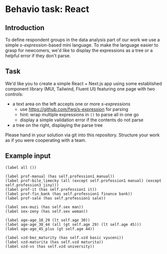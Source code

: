 # Behavio task: React

## Introduction
To define respondent groups in the data analysis part of our work we use a simple _s-expression_-based mini language. 
To make the language easier to grasp for newcomers, we'd like to display the expressions as a tree or a helpful error if they don't parse.

## Task
We'd like you to create a simple React + Next.js app using some established component library (MUI, Tailwind, Fluent UI) featuring one page with two controls:

- a text area on the left accepts one or more _s-expressions_
  - use https://github.com/fwg/s-expression for parsing
  - hint: wrap multiple expressions in `()` to parse all in one go
  - display a simple validation error if the contents do not parse
- a tree on the right, displaying the parse tree

Please hand in your solution via git into this repository. Structure your work as if you were cooperating with a team.

## Example input
```
(label all ())

(label prof-manual (has self.profession1 manual))
(label prof-bile_limecky (all (except self.profession1 manual) (except self.profession3 jiny)))
(label prof-it (has self.profession1 it))
(label prof-fin_bank (has self.profession1 finance bank))
(label prof-sale (has self.profession1 sale))

(label sex-muzi (has self.sex man))
(label sex-zeny (has self.sex woman))

(label age-age_18_29 (lt self.age 30))
(label age-age_30_44 (all (gt self.age 29) (lt self.age 45)))
(label age-age_45_plus (gt self.age 44))

(label vzd-bez_maturity (has self.vzd basic vyuceni))
(label vzd-maturita (has self.vzd maturita))
(label vzd-vs (has self.vzd university))
```
